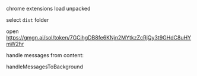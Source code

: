 chrome extensions
load unpacked

select `dist` folder

open https://gmgn.ai/sol/token/7GCihgDB8fe6KNjn2MYtkzZcRjQy3t9GHdC8uHYmW2hr

handle messages from content:

handleMessagesToBackground
